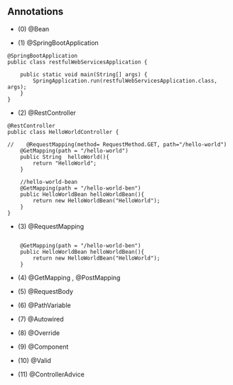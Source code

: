 Annotations
-----

* (0) @Bean

* (1) @SpringBootApplication
```
@SpringBootApplication
public class restfulWebServicesApplication {

    public static void main(String[] args) {
        SpringApplication.run(restfulWebServicesApplication.class, args);
    }
}

```

* (2) @RestController

```
@RestController
public class HelloWorldController {

//    @RequestMapping(method= RequestMethod.GET, path="/hello-world")
    @GetMapping(path = "/hello-world")
    public String  helloWorld(){
        return "HelloWorld";
    }

    //hello-world-bean
    @GetMapping(path = "/hello-world-ben")
    public HelloWorldBean helloWorldBean(){
        return new HelloWorldBean("HelloWorld");
    }
}
```

* (3) @RequestMapping

```

    @GetMapping(path = "/hello-world-ben")
    public HelloWorldBean helloWorldBean(){
        return new HelloWorldBean("HelloWorld");
    }
```

* (4) @GetMapping , @PostMapping


* (5) @RequestBody 

* (6) @PathVariable

* (7) @Autowired

* (8) @Override

* (9) @Component

* (10) @Valid

* (11) @ControllerAdvice